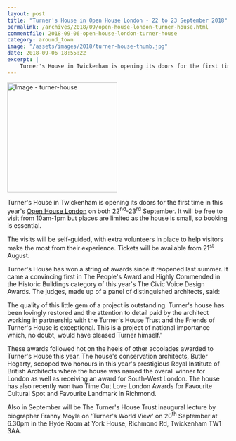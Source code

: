 ```yaml
---
layout: post
title: "Turner's House in Open House London - 22 to 23 September 2018"
permalink: /archives/2018/09/open-house-london-turner-house.html
commentfile: 2018-09-06-open-house-london-turner-house
category: around_town
image: "/assets/images/2018/turner-house-thumb.jpg"
date: 2018-09-06 18:55:22
excerpt: |
    Turner's House in Twickenham is opening its doors for the first time in this year's Open House London on both 22<sup>nd</sup>-23<sup>rd</sup> September. It will be free to visit from 10am-1pm but places are limited as the house is small, so booking is essential.
---
```


<a href="/assets/images/2018/turner-house.jpg" title="Click for a larger image"><img src="/assets/images/2018/turner-house-thumb.jpg" width="250" alt="Image - turner-house"  class="photo right"/></a>

Turner's House in Twickenham is opening its doors for the first time in this year's [Open House London](https://openhouselondon.org.uk/) on both 22<sup>nd</sup>-23<sup>rd</sup> September. It will be free to visit from 10am-1pm but places are limited as the house is small, so booking is essential.

The visits will be self-guided, with extra volunteers in place to help visitors make the most from their experience. Tickets will be available from 21<sup>st</sup> August.

Turner's House has won a string of awards since it reopened last summer. It came a convincing first in The People's Award and Highly Commended in the Historic Buildings category of this year's The Civic Voice Design Awards. The judges, made up of a panel of distinguished architects, said:

The quality of this little gem of a project is outstanding. Turner's house has been lovingly restored and the attention to detail paid by the architect working in partnership with the Turner's House Trust and the Friends of Turner's House is exceptional. This is a project of national importance which, no doubt, would have pleased Turner himself.'

These awards followed hot on the heels of other accolades awarded to Turner's House this year. The house's conservation architects, Butler Hegarty, scooped two honours in this year's prestigious Royal Institute of British Architects where the house was named the overall winner for London as well as receiving an award for South-West London. The house has also recently won two Time Out Love London Awards for Favourite Cultural Spot and Favourite Landmark in Richmond.

Also in September will be The Turner's House Trust inaugural lecture by biographer Franny Moyle on  'Turner's World View' on 20<sup>th</sup> September at 6.30pm in the Hyde Room at York House, Richmond Rd, Twickenham TW1 3AA.

